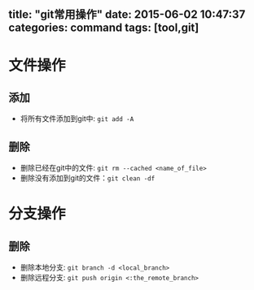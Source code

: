 title: "git常用操作"
date: 2015-06-02 10:47:37
categories: command
tags: [tool,git]
---

# 文件操作
## 添加
* 将所有文件添加到git中: `git add -A`

## 删除
* 删除已经在git中的文件: `git rm --cached <name_of_file>`
* 删除没有添加到git的文件：`git clean -df`

# 分支操作
## 删除
* 删除本地分支: `git branch -d <local_branch>`
* 删除远程分支: `git push origin <:the_remote_branch>`
